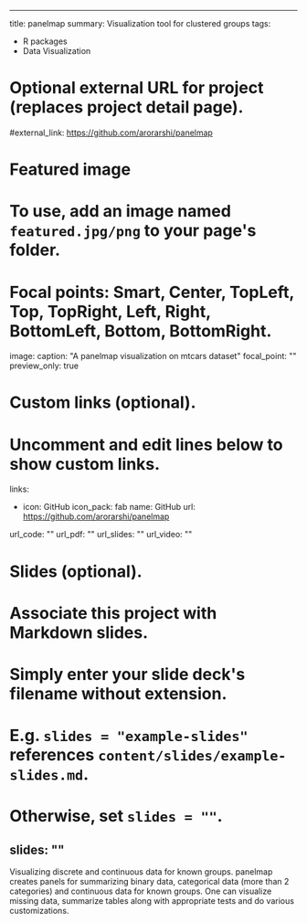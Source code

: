 
---
title: panelmap
summary: Visualization tool for clustered groups
tags:
- R packages
- Data Visualization



# Optional external URL for project (replaces project detail page).
#external_link: https://github.com/arorarshi/panelmap

# Featured image
# To use, add an image named `featured.jpg/png` to your page's folder.
# Focal points: Smart, Center, TopLeft, Top, TopRight, Left, Right, BottomLeft, Bottom, BottomRight.
image:
  caption: "A panelmap visualization on mtcars dataset"
focal_point: ""
preview_only: true

# Custom links (optional).
#   Uncomment and edit lines below to show custom links.

links:
- icon: GitHub
  icon_pack: fab
  name: GitHub
  url: https://github.com/arorarshi/panelmap
  
url_code: ""
url_pdf: ""
url_slides: ""
url_video: ""

# Slides (optional).
#   Associate this project with Markdown slides.
#   Simply enter your slide deck's filename without extension.
#   E.g. `slides = "example-slides"` references `content/slides/example-slides.md`.
#   Otherwise, set `slides = ""`.
slides: ""
---
  
Visualizing discrete and continuous data for known groups. 
panelmap creates panels for summarizing binary data, categorical data (more than 2 categories) and continuous data for known groups. One can visualize missing data, summarize tables along with appropriate tests and do various customizations. 
